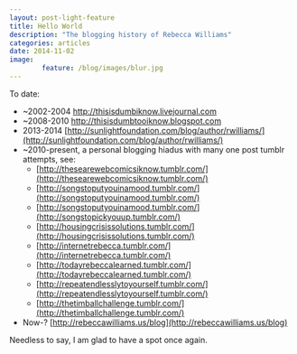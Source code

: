 ```yaml
---
layout: post-light-feature
title: Hello World
description: "The blogging history of Rebecca Williams"
categories: articles
date: 2014-11-02
image: 
        feature: /blog/images/blur.jpg
---
```

To date:

* ~2002-2004 http://thisisdumbiknow.livejournal.com
* ~2008-2010 http://thisisdumbtooiknow.blogspot.com
* 2013-2014 [http://sunlightfoundation.com/blog/author/rwilliams/](http://sunlightfoundation.com/blog/author/rwilliams/)
* ~2010-present, a personal blogging hiadus with many one post tumblr attempts, see: 
	* [http://thesearewebcomicsiknow.tumblr.com/](http://thesearewebcomicsiknow.tumblr.com/)
	* [http://songstoputyouinamood.tumblr.com/](http://songstoputyouinamood.tumblr.com/)
	* [http://songstoputyouinamood.tumblr.com/](http://songstopickyouup.tumblr.com/)
	* [http://housingcrisissolutions.tumblr.com/](http://housingcrisissolutions.tumblr.com/)
	* [http://internetrebecca.tumblr.com/](http://internetrebecca.tumblr.com/)
	* [http://todayrebeccalearned.tumblr.com/](http://todayrebeccalearned.tumblr.com/)
	* [http://repeatendlesslytoyourself.tumblr.com/](http://repeatendlesslytoyourself.tumblr.com/)
	* [http://thetimballchallenge.tumblr.com/](http://thetimballchallenge.tumblr.com/)
* Now-? [http://rebeccawilliams.us/blog](http://rebeccawilliams.us/blog)

Needless to say, I am glad to have a spot once again. 


